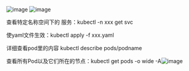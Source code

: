 ![image](https://github.com/user-attachments/assets/83224734-3255-4bc1-b5cd-af5518d869e3)
![image](https://github.com/user-attachments/assets/b95198c5-2c60-4cc4-b614-bc783d88af2a)

查看特定名称空间下的 服务：kubectl -n xxx get svc

使yaml文件生效：kubectl apply -f xxx.yaml 

详细查看pod里的内容 kubectl describe pods/podname

查看所有Pod以及它们所在的节点：kubectl get pods -o wide -A![image](https://github.com/user-attachments/assets/a994bb4a-db96-49a1-b614-4f8d3e15b112)
